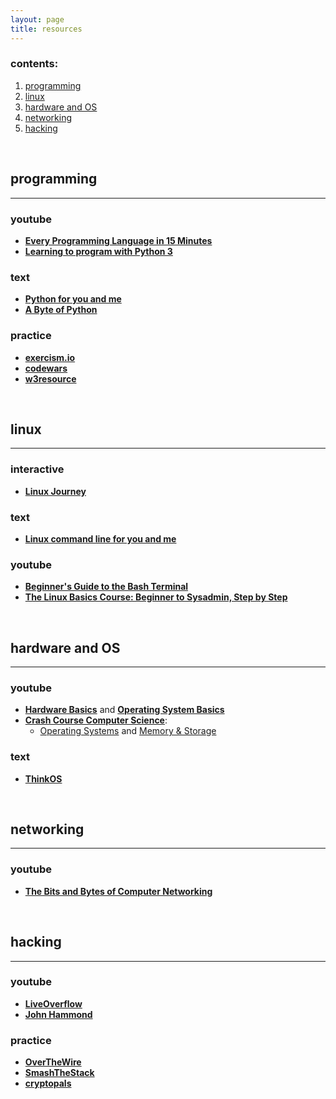 ```yaml
---
layout: page
title: resources
---
```

### contents:
1. [programming](#programming)
1. [linux](#linux)
1. [hardware and OS](#hardware-and-os)
1. [networking](#networking)
1. [hacking](#hacking)

<br/>

## programming
---

### youtube

* [__Every Programming Language in 15 Minutes__](https://www.youtube.com/watch?v=duhDovqHbEs)
* [__Learning to program with Python 3__](https://www.youtube.com/playlist?list=PLQVvvaa0QuDeAams7fkdcwOGBpGdHpXln)

### text

* [__Python for you and me__](https://pymbook.readthedocs.io/en/latest/)
* [__A Byte of Python__](https://python.swaroopch.com/first_steps.html)

### practice

* [__exercism.io__](https://exercism.io)
* [__codewars__](https://codewars.com)
* [__w3resource__](https://www.w3resource.com/python-exercises/)

<br/>

## linux
---

### interactive

* [__Linux Journey__](https://linuxjourney.com)

### text

* [__Linux command line for you and me__](https://lym.readthedocs.io/en/latest/)

### youtube

* [__Beginner's Guide to the Bash Terminal__](https://www.youtube.com/watch?v=oxuRxtrO2Ag)
* [__The Linux Basics Course: Beginner to Sysadmin, Step by Step__](https://www.youtube.com/playlist?list=PLtK75qxsQaMLZSo7KL-PmiRarU7hrpnwK)

<br/>

## hardware and OS
---

### youtube

* [__Hardware Basics__](https://www.youtube.com/watch?v=9-KUm9YpPm0) and [__Operating System Basics__](https://www.youtube.com/watch?v=9GDX-IyZ_C8)
* [__Crash Course Computer Science__](https://www.youtube.com/playlist?list=PL8dPuuaLjXtNlUrzyH5r6jN9ulIgZBpdo): 
    * [Operating Systems](https://www.youtube.com/watch?v=26QPDBe-NB8&list=PL8dPuuaLjXtNlUrzyH5r6jN9ulIgZBpdo) and [Memory & Storage](https://www.youtube.com/watch?v=TQCr9RV7twk&list=PL8dPuuaLjXtNlUrzyH5r6jN9ulIgZBpdo)

### text

* [__ThinkOS__](http://greenteapress.com/thinkos/)

<br/>

## networking
---

### youtube

* [__The Bits and Bytes of Computer Networking__](https://www.coursera.org/learn/computer-networking)

<br/>

## hacking
---

### youtube

* [__LiveOverflow__](https://www.youtube.com/channel/UClcE-kVhqyiHCcjYwcpfj9w)
* [__John Hammond__](https://www.youtube.com/channel/UCVeW9qkBjo3zosnqUbG7CFw)

### practice

* [__OverTheWire__](https://overthewire.org/wargames/)
* [__SmashTheStack__](http://smashthestack.org)
* [__cryptopals__](https://cryptopals.com)
